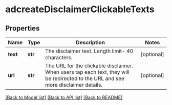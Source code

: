 # adcreateDisclaimerClickableTexts

## Properties
Name | Type | Description | Notes
------------ | ------------- | ------------- | -------------
**text** | **str** | The disclaimer text. Length limit- 40 characters. | [optional] 
**url** | **str** | The URL for the clickable disclaimer. When users tap each text, they will be redirected to the URL and see more disclaimer details. | [optional] 

[[Back to Model list]](../README.md#documentation-for-models) [[Back to API list]](../README.md#documentation-for-api-endpoints) [[Back to README]](../README.md)

